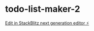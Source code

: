 # todo-list-maker-2

[Edit in StackBlitz next generation editor ⚡️](https://stackblitz.com/~/github.com/isabellemyz/todo-list-maker-2)